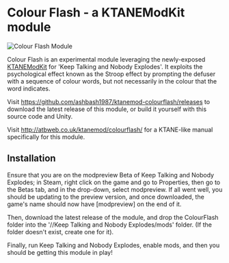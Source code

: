 # Colour Flash - a KTANEModKit module

![Colour Flash Module](http://atbweb.co.uk/ktanemod/colourflash/img/themodule.png "Colour Flash Module")

Colour Flash is an experimental module leveraging the newly-exposed [KTANEModKit](https://github.com/keeptalkinggame/ktanemodkit) for 'Keep Talking and Nobody Explodes'. It exploits the psychological effect known as the Stroop effect by prompting the defuser with a sequence of colour words, but not necessarily in the colour that the word indicates.

Visit https://github.com/ashbash1987/ktanemod-colourflash/releases to download the latest release of this module, or build it yourself with this source code and Unity.

Visit http://atbweb.co.uk/ktanemod/colourflash/ for a KTANE-like manual specifically for this module.

## Installation

Ensure that you are on the modpreview Beta of Keep Talking and Nobody Explodes; in Steam, right click on the game and go to Properties, then go to the Betas tab, and in the drop-down, select modpreview. If all went well, you should be updating to the preview version, and once downloaded, the game's name should now have [modpreview] on the end of it.

Then, download the latest release of the module, and drop the ColourFlash folder into the '<path>/<to>/Keep Talking and Nobody Explodes/mods' folder. (If the folder doesn't exist, create one for it).

Finally, run Keep Talking and Nobody Explodes, enable mods, and then you should be getting this module in play!
